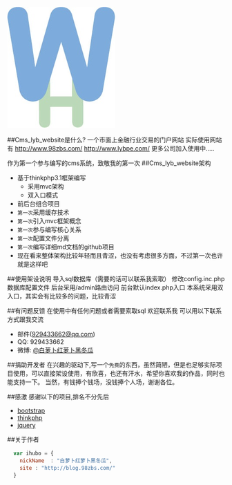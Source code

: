 ![Alt text](./mahua-logo.jpg)

##Cms_lyb_website是什么?
一个市面上金融行业交易的门户网站
实际使用网站有
http://www.98zbs.com/
http://www.lybpe.com/
更多公司加入使用中.....

作为第一个参与编写的cms系统，致敬我的第一次
##Cms_lyb_website架构

* 基于thinkphp3.1框架编写
    *  采用mvc架构
    *  双入口模式
* 前后台组合项目
* `第一次`采用缓存技术
* `第一次`引入mvc框架概念
* `第一次`参与编写核心关系
* `第一次`配置文件分离
* `第一次`编写详细md文档的github项目
* 现在看来整体架构比较年轻而且青涩，也没有考虑很多方面，不过第一次也许就是这样吧

##使用架设说明
导入sql数据库（需要的话可以联系我索取）
修改config.inc.php数据库配置文件
后台采用/admin路由访问
前台默认index.php入口
本系统采用双入口，其实会有比较多的问题，比较青涩

##有问题反馈
在使用中有任何问题或者需要索取sql
欢迎联系我
可以用以下联系方式跟我交流

* 邮件(929433662@qq.com)
* QQ: 929433662
* 微博: [@白萝卜红萝卜黑冬瓜](http://weibo.com/u/3494668665?is_all=1)

##捐助开发者
在兴趣的驱动下,写一个`免费`的东西，虽然简陋，但是也足够实际项目使用，可以直接架设使用，有欣喜，也还有汗水，希望你喜欢我的作品，同时也能支持一下。
当然，有钱捧个钱场，没钱捧个人场，谢谢各位。

##感激
感谢以下的项目,排名不分先后

* [bootstrap](http://www.bootcss.com/) 
* [thinkphp](http://www.thinkphp.cn/)
* [jquery](http://jquery.com)

##关于作者

```javascript
  var ihubo = {
    nickName  : "白萝卜红萝卜黑冬瓜",
    site : "http://blog.98zbs.com/"
  }
```